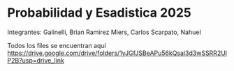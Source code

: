 # Probabilidad y Esadistica 2025
Integrantes:
Galinelli, Brian
Ramirez Miers, Carlos
Scarpato, Nahuel

Todos los files se encuentran aquí
https://drive.google.com/drive/folders/1yJGfJSBeAPu56kQsai3d3wSSRR2UlP2B?usp=drive_link
